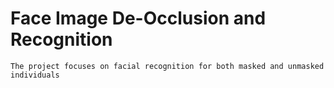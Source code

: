 # Face Image De-Occlusion and Recognition
    The project focuses on facial recognition for both masked and unmasked individuals
